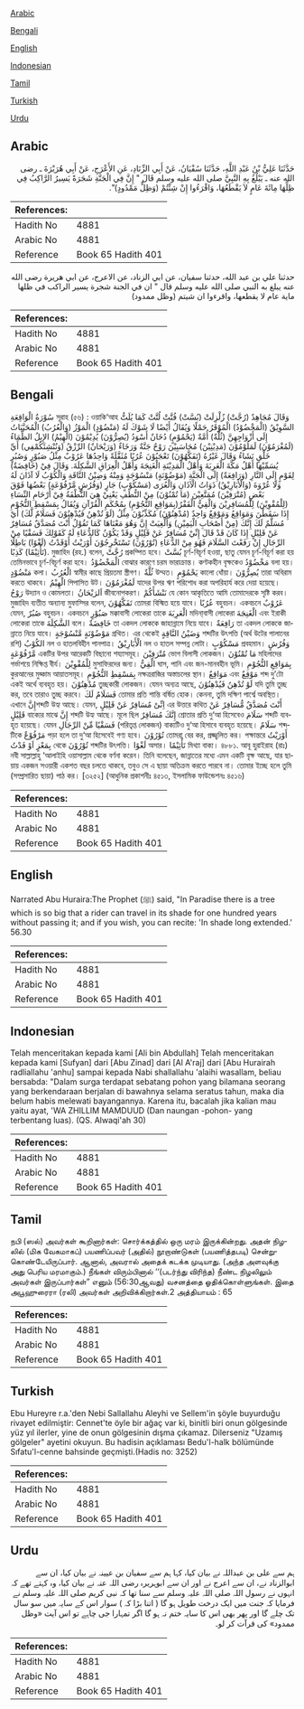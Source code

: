 [Arabic](#arabic)

[Bengali](#bengali)

[English](#english)

[Indonesian](#indonesian)

[Tamil](#tamil)

[Turkish](#turkish)

[Urdu](#urdu)

## Arabic


<div dir="rtl" lang="ar" style={{fontSize:'larger',backgroundColor:'#f8f9fa',padding:20}}>
حَدَّثَنَا عَلِيُّ بْنُ عَبْدِ اللَّهِ، حَدَّثَنَا سُفْيَانُ، عَنْ أَبِي الزِّنَادِ، عَنِ الأَعْرَجِ، عَنْ أَبِي هُرَيْرَةَ ـ رضى الله عنه ـ يَبْلُغُ بِهِ النَّبِيَّ صلى الله عليه وسلم قَالَ ‏"‏ إِنَّ فِي الْجَنَّةِ شَجَرَةً يَسِيرُ الرَّاكِبُ فِي ظِلِّهَا مِائَةَ عَامٍ لاَ يَقْطَعُهَا، وَاقْرَءُوا إِنْ شِئْتُمْ ‏(‏وَظِلٍّ مَمْدُودٍ‏)‏‏"‏‏.‏
</div>
<div style={{backgroundColor:'#f8f9fa',padding:20, marginBottom: 10}}><table> <thead> <tr> <th>References:</th> <th></th> </tr> </thead> <tbody><tr><td>Hadith No</td><td>4881</td></tr><tr><td>Arabic No</td><td>4881</td></tr><tr><td>Reference</td><td>Book 65 Hadith 401</td></tr></tbody></table></div>


<div dir="rtl" lang="ar" style={{fontSize:'larger',backgroundColor:'#f8f9fa',padding:20}}>
حدثنا علي بن عبد الله، حدثنا سفيان، عن ابي الزناد، عن الاعرج، عن ابي هريرة رضى الله عنه يبلغ به النبي صلى الله عليه وسلم قال " ان في الجنة شجرة يسير الراكب في ظلها ماية عام لا يقطعها، واقرءوا ان شيتم (وظل ممدود)
</div>
<div style={{backgroundColor:'#f8f9fa',padding:20, marginBottom: 10}}><table> <thead> <tr> <th>References:</th> <th></th> </tr> </thead> <tbody><tr><td>Hadith No</td><td>4881</td></tr><tr><td>Arabic No</td><td>4881</td></tr><tr><td>Reference</td><td>Book 65 Hadith 401</td></tr></tbody></table></div>

## Bengali


<div dir="ltr" lang="bn" style={{fontSize:'larger',backgroundColor:'#f8f9fa',padding:20}}>
سُوْرَةُ الْوَاقِعَةِ সূরাহ (৫৬) : ওয়াকি‘আহ وَقَالَ مُجَاهِدٌ (رُجَّتْ) زُلْزِلَتْ (بُسَّتْ) فُتَّتْ لُتَّتْ كَمَا يُلَتُّ السَّوِيْقُ (الْمَخْضُوْدُ) الْمُوْقَرُ حَمْلًا وَيُقَالُ أَيْضًا لَا شَوْكَ لَهُ (مَنْضُوْدٍ) الْمَوْزُ (وَالْعُرُبُ) الْمُحَبَّبَاتُ إِلَى أَزْوَاجِهِنَّ (ثُلَّةٌ) أُمَّةٌ (يَحْمُوْمٍ) دُخَانٌ أَسْوَدُ (يُصِرُّوْنَ) يُدِيْمُوْنَ (الْهِيْمُ) الإِبِلُ الظِّمَاءُ (لَمُغْرَمُوْنَ) لَمَلُوْمُوْنَ (مَدِيْنِيْنَ) مُحَاسَبِيْنَ رَوْحٌ جَنَّةٌ وَرَخَاءٌ (وَرَيْحَانٌ) الرِّزْقُ (وَنُنْشِئَكُمْفِي) أَيِّ خَلْقٍ نَشَاءُ وَقَالَ غَيْرُهُ (تَفَكَّهُوْنَ) تَعْجَبُوْنَ عُرُبًا مُثَقَّلَةً وَاحِدُهَا عَرُوْبٌ مِثْلُ صَبُوْرٍ وَصُبُرٍ يُسَمِّيْهَا أَهْلُ مَكَّةَ الْعَرِبَةَ وَأَهْلُ الْمَدِيْنَةِ الْغَنِجَةَ وَأَهْلُ الْعِرَاقِ الشَّكِلَةَ. وَقَالَ فِيْ (خَافِضَةٌ) لِقَوْمٍ إِلَى النَّارِ (وَرَافِعَةٌ) إِلَى الْجَنَّةِ (مَوْضُوْنَةٍ) مَنْسُوْجَةٍ وَمِنْهُ وَضِيْنُ النَّاقَةِ وَالْكُوْبُ لَا آذَانَ لَهُ وَلَا عُرْوَةَ (وَالْأَبَارِيْقُ) ذَوَاتُ الْآذَانِ وَالْعُرَى (مَسْكُوْبٍ) جَارٍ (وَفُرُشٍ مَّرْفُوْعَةٍ) بَعْضُهَا فَوْقَ بَعْضٍ (مُتْرَفِيْنَ) مُمَتَّعِيْنَ (مَا تُمْنُوْنَ) مِنْ النُّطَفِ يَعْنِيْ هِيَ النُّطْفَةُ فِيْ أَرْحَامِ النِّسَاءِ (لِلْمُقْوِيْنَ) لِلْمُسَافِرِيْنَ وَالْقِيُّ الْقَفْرُ(بِمَوَاقِعِ النُّجُوْمِ) بِمُحْكَمِ الْقُرْآنِ وَيُقَالُ بِمَسْقِطِ النُّجُوْمِ إِذَا سَقَطْنَ وَمَوَاقِعُ وَمَوْقِعٌ وَاحِدٌ (مُدْهِنُوْنَ) مُكَذِّبُوْنَ مِثْلُ (لَوْ تُدْهِنُ فَيُدْهِنُوْنَ فَسَلَامٌ لَّكَ) أَيْ مُسَلَّمٌ لَكَ إِنَّكَ (مِنْ أَصْحَابِ الْيَمِيْنِ) وَأُلْغِيَتْ إِنَّ وَهُوَ مَعْنَاهَا كَمَا تَقُوْلُ أَنْتَ مُصَدَّقٌ مُسَافِرٌ عَنْ قَلِيْلٍ إِذَا كَانَ قَدْ قَالَ إِنِّيْ مُسَافِرٌ عَنْ قَلِيْلٍ وَقَدْ يَكُوْنُ كَالدُّعَاءِ لَهُ كَقَوْلِكَ فَسَقْيًا مِنْ الرِّجَالِ إِنْ رَفَعْتَ السَّلَامَ فَهُوَ مِنْ الدُّعَاءِ (تُوْرُوْنَ) تَسْتَخْرِجُوْنَ أَوْرَيْتُ أَوْقَدْتُ (لَغْوًا) بَاطِلًا (تَأْثِيْمًا) كَذِبًا. মুজাহিদ (রহ.) বলেন, رُجَّتْ প্রকম্পিত হবে। بُسَّتْ চূর্ণ-বিচূর্ণ হওয়া, ছাতু যেমন চূর্ণ-বিচূর্ণ করা হয় তেমিনভাবে চূর্ণ-বিচূর্ণ করা হবে। الْمَخْضُوْدُ বোঝার কারণে চরম ভারাক্রান্ত। কণ্টকহীন বৃক্ষকেও مَخْضُوْدُ বলা হয়। مَنْضُوْدٍ কলা। الْعُرُبُ স্বামীর কাছে প্রিয়তমা স্ত্রীগণ। ثُلَّةٌ উম্মত। يَحْمُوْمٍ কালো ধোঁয়া। يُصِرُّوْنَ তারা অবিরাম করতে থাকবে। الْهِيْمُ পিপাসিত উট। لَمُغْرَمُوْنَ যাদের উপর ঋণ পরিশোধ করা অপরিহার্য করে দেয়া হয়েছে। رَوْحُ উদ্যান ও কোমলতা। اَلرَيْحَانُ জীবনোপকরণ। نَنْشَأَكُمْ যে কোন আকৃতিতে আমি তোমাদেরকে সৃষ্টি করব। মুজাহিদ ব্যতীত অন্যান্য মুফাস্সির বলেন, تَفَكَّهُوْنَ তোমরা বিস্মিত হয়ে যাবে। عُرُبًا বহুবচন। একবচনে عَرُوْبٌ যেমন, صُبُرٌ বহুবচন। একবচনে صَبُوْرٍ মক্কাবাসী লোকেরা তাকে الْعَرِبَةَ মদিনা্বাসী লোকেরা الْغَنِجَةَ এবং ইরাকী লোকেরা তাকে الشَّكِلَةَ বলে। خَافِضَةٌ তা একদল লোককে জাহান্নামে নিয়ে যাবে। رَافِعَةٌ তা একদল লোককে জান্নাতে নিয়ে যাবে। مَوْضُوْنَةٍ مَّنْسُوْجَةٍ গ্রথিত। এর থেকেই وَضَيْنُ النَّاقِةٍ শব্দটির উৎপত্তি (অর্থ উটের পালানের রশি) الكُوْبُ নল ও হাতলবিহীন পানপাত্র। الْأَبَارِيْقُ নল ও হাতল সম্পন্ন লোটা। مَسْكُوْبٍ প্রবহমান। وَفُرُشٍ مَّرْفُوْعَةٍ একটির উপর আরেকটি বিছানো শয্যাসমূহ। مُتْرَفِيْنَ ভোগ বিলাসী লোকজন। مَا تُمْنُوْنَ মহিলাদের গর্ভাশয়ে নিক্ষিপ্ত বীর্য। لِلْمُقْوِيْنَ মুসাফিরদের জন্য। الْقِيُّ ঘাস, পানি এবং জন-মানবহীন ভূমি। بِمَوَاقِعِ النُّجُوْمِ কুরআনের মুহ্কাম আয়াতসমূহ। بِمَسْقِطِ النُّجُوْمِ নক্ষত্ররাজির অস্তাচলের স্থান। مَوَاقِعٌ এবং مَوْقِعٌ শব্দ দু’টো একই অর্থে ব্যবহৃত হয়। مُدْهِنُوْنَ তুচ্ছকারী লোকজন। যেমন অন্যত্র আছে, لَوْ تُدْهِنُ فَيُدْهِنُوْنَ যদি তুমি তুচ্ছ কর, তবে তারাও তুচ্ছ করবে। فَسَلَامٌ لَكَ তোমার প্রতি শান্তি বর্ষিত হোক। কেননা, তুমি দক্ষিণ পার্শ্বে অবস্থিত। এখানে إِنَّশব্দটি উহ্য আছে। যেমন, اِنِّىْ مُسَافِرٌ عَنْ قَلِيْلٍ এর উত্তরে কথিত أَنْتَ مُصَدَّقٌ مُّسَافِرٌ عَنْ قَلِيْلٍ বাক্যের মাঝে إِنَّ শব্দটি উহ্য আছে। মূলে ছিল إِنَّكَ مُسَافِرٌ শ্রোতার প্রতি দু‘আ হিসেবেও سَلَامَ শব্দটি ব্যবহৃত হয়েছে। যেমন فَسَقْيًا مِّنْ الرِّجَالِ (পরিতৃপ্ত লোকজন) বাক্যটিও দু‘আ হিসাবে ব্যবহৃত হয়েছে। سَلَامٌ শব্দটিকে مَرْفُوْعٌ পড়া হলে তা দু‘আ হিসেবেই গণ্য হবে। تُوْرُوْنَ তোমরা বের কর, প্রজ্জ্বলিত কর। পক্ষান্তরে أَوْرَيْتُ بِمَعْزٍ اَوْ فَدْتُ থেকে تُوْرُوْنَ শব্দটির উৎপত্তি। لَغْوًا অসার। تَأْثِيْمًا মিথ্যা বাক্য। ৪৮৮১. আবূ হুরাইরাহ (রাঃ) নবী সাল্লাল্লাহু ‘আলাইহি ওয়াসাল্লাম থেকে বর্ণনা করেন। তিনি বলেছেন, জান্নাতের মধ্যে এমন একটি বৃক্ষ আছে, যার ছায়ায় একজন সওয়ারী একশত বছর চলতে থাকবে, তবুও সে এ ছায়া অতিক্রম করতে পারবে না। তোমার ইচ্ছে হলে তুমি (সম্প্রসারিত ছায়া) পাঠ কর। [৩২৫২] (আধুনিক প্রকাশনীঃ ৪৫১৩, ইসলামিক ফাউন্ডেশনঃ ৪৫১৬)
</div>
<div style={{backgroundColor:'#f8f9fa',padding:20, marginBottom: 10}}><table> <thead> <tr> <th>References:</th> <th></th> </tr> </thead> <tbody><tr><td>Hadith No</td><td>4881</td></tr><tr><td>Arabic No</td><td>4881</td></tr><tr><td>Reference</td><td>Book 65 Hadith 401</td></tr></tbody></table></div>

## English


<div dir="ltr" lang="en" style={{fontSize:'larger',backgroundColor:'#f8f9fa',padding:20}}>
Narrated Abu Huraira:The Prophet (ﷺ) said, "In Paradise there is a tree which is so big that a rider can travel in its shade for one hundred years without passing it; and if you wish, you can recite: 'In shade long extended.' 56.30
</div>
<div style={{backgroundColor:'#f8f9fa',padding:20, marginBottom: 10}}><table> <thead> <tr> <th>References:</th> <th></th> </tr> </thead> <tbody><tr><td>Hadith No</td><td>4881</td></tr><tr><td>Arabic No</td><td>4881</td></tr><tr><td>Reference</td><td>Book 65 Hadith 401</td></tr></tbody></table></div>

## Indonesian


<div dir="ltr" lang="id" style={{fontSize:'larger',backgroundColor:'#f8f9fa',padding:20}}>
Telah menceritakan kepada kami [Ali bin Abdullah] Telah menceritakan kepada kami [Sufyan] dari [Abu Zinad] dari [Al A'raj] dari [Abu Hurairah radliallahu 'anhu] sampai kepada Nabi shallallahu 'alaihi wasallam, beliau bersabda: "Dalam surga terdapat sebatang pohon yang bilamana seorang yang berkendaraan berjalan di bawahnya selama seratus tahun, maka dia belum habis melewati bayangannya. Karena itu, bacalah jika kalian mau yaitu ayat, 'WA ZHILLIM MAMDUUD (Dan naungan -pohon- yang terbentang luas). (QS. Alwaqi'ah 30)
</div>
<div style={{backgroundColor:'#f8f9fa',padding:20, marginBottom: 10}}><table> <thead> <tr> <th>References:</th> <th></th> </tr> </thead> <tbody><tr><td>Hadith No</td><td>4881</td></tr><tr><td>Arabic No</td><td>4881</td></tr><tr><td>Reference</td><td>Book 65 Hadith 401</td></tr></tbody></table></div>

## Tamil


<div dir="ltr" lang="ta" style={{fontSize:'larger',backgroundColor:'#f8f9fa',padding:20}}>
நபி (ஸல்) அவர்கள் கூறினார்கள்: சொர்க்கத்தில் ஒரு மரம் இருக்கின்றது. அதன் நிழலில் (மிக வேகமாகப்) பயணிப்பவர் (அதில்) நூறாண்டுகள் (பயணித்தபடி) சென்றுகொண்டேயிருப்பார். ஆனால், அவரால் அதைக் கடக்க முடியாது. (அந்த அளவுக்கு அது பெரிய மரமாகும்.) நீங்கள் விரும்பினால் ‘‘(படர்ந்து விரிந்த) நீண்ட நிழலிலும் அவர்கள் இருப்பார்கள்” எனும் (56:30ஆவது) வசனத்தை ஓதிக்கொள்ளுங்கள். இதை அபூஹுரைரா (ரலி) அவர்கள் அறிவிக்கிறார்கள்.2 அத்தியாயம் : 65
</div>
<div style={{backgroundColor:'#f8f9fa',padding:20, marginBottom: 10}}><table> <thead> <tr> <th>References:</th> <th></th> </tr> </thead> <tbody><tr><td>Hadith No</td><td>4881</td></tr><tr><td>Arabic No</td><td>4881</td></tr><tr><td>Reference</td><td>Book 65 Hadith 401</td></tr></tbody></table></div>

## Turkish


<div dir="ltr" lang="tr" style={{fontSize:'larger',backgroundColor:'#f8f9fa',padding:20}}>
Ebu Hureyre r.a.'den Nebi Sallallahu Aleyhi ve Sellem'in şöyle buyurduğu rivayet edilmiştir: Cennet'te öyle bir ağaç var ki, binitli biri onun gölgesinde yüz yıl ilerler, yine de onun gölgesinin dışma çıkamaz. Dilerseniz "Uzamış gölgeler" ayetini okuyun. Bu hadisin açıklaması Bedu'l-halk bölümünde Sıfatu'l-cenne bahsinde geçmişti.(Hadis no: 3252)
</div>
<div style={{backgroundColor:'#f8f9fa',padding:20, marginBottom: 10}}><table> <thead> <tr> <th>References:</th> <th></th> </tr> </thead> <tbody><tr><td>Hadith No</td><td>4881</td></tr><tr><td>Arabic No</td><td>4881</td></tr><tr><td>Reference</td><td>Book 65 Hadith 401</td></tr></tbody></table></div>

## Urdu


<div dir="rtl" lang="ur" style={{fontSize:'larger',backgroundColor:'#f8f9fa',padding:20}}>
ہم سے علی بن عبداللہ نے بیان کیا، کہا ہم سے سفیان بن عیینہ نے بیان کیا، ان سے ابوالزناد نے، ان سے اعرج نے اور ان سے ابوہریرہ رضی اللہ عنہ نے بیان کیا، وہ کہتے تھے کہ انہوں نے رسول اللہ صلی اللہ علیہ وسلم سے سنا تھا کہ نبی کریم صلی اللہ علیہ وسلم نے فرمایا کہ جنت میں ایک درخت طویل ہو گا ( اتنا بڑا کہ ) سوار اس کے سایہ میں سو سال تک چلے گا اور پھر بھی اس کا سایہ ختم نہ ہو گا اگر تمہارا جی چاہے تو اس آیت «وظل ممدود‏» کی قرآت کر لو۔
</div>
<div style={{backgroundColor:'#f8f9fa',padding:20, marginBottom: 10}}><table> <thead> <tr> <th>References:</th> <th></th> </tr> </thead> <tbody><tr><td>Hadith No</td><td>4881</td></tr><tr><td>Arabic No</td><td>4881</td></tr><tr><td>Reference</td><td>Book 65 Hadith 401</td></tr></tbody></table></div>